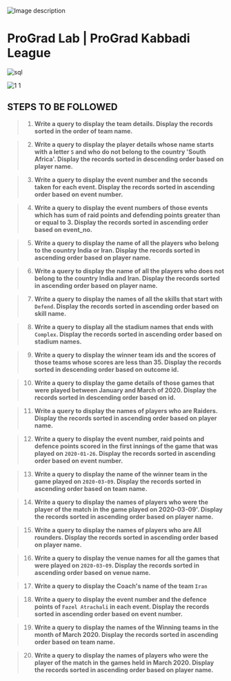 ![Image description](https://i1.faceprep.in/ProGrad/face-logo-resized.png)

# ProGrad Lab | ProGrad Kabbadi League




![sql](https://user-images.githubusercontent.com/58466121/76389844-3c85d400-6392-11ea-875f-8cd9676219b2.JPG)


![1 1](https://user-images.githubusercontent.com/61002120/76401843-8c6f9580-63a8-11ea-855b-be7a387d250b.png)


## STEPS TO BE FOLLOWED


> 1. **Write a query to display the team details. Display the records sorted in the order of team name.**

> 2. **Write a query to display the player details whose name starts with a letter `S` and who do not belong to the country 'South Africa'. Display the records sorted in descending order based on player name.**

> 3. **Write a query to display the event number and the seconds taken for each event. Display the records sorted in ascending order based on event number.**

> 4. **Write a query to display the event numbers of those events which has sum of raid points and defending points greater than or equal to 3. Display the records sorted in ascending order based on event_no.**

> 5. **Write a query to display the name of all the players who belong to the country India or Iran. Display the records sorted in ascending order based on player name.**

> 6. **Write a query to display the name of all the players who does not belong to the country India and Iran. Display the records sorted in ascending order based on player name.**

> 7. **Write a query to display the names of all the skills that start with `Defend`. Display the records sorted in ascending order based on skill name.**

> 8. **Write a query to display all the stadium names that ends with `Complex`. Display the records sorted in ascending order based on stadium names.**

> 9. **Write a query to display the winner team ids and the scores of those teams whose scores are less than 35. Display the records sorted in descending order based on outcome id.**

> 10. **Write a query to display the game details of those games that were played between January and March of 2020. Display the records sorted in descending order based on id.**

> 11. **Write a query to display the names of players who are Raiders. Display the records sorted in ascending order based on player name.**

> 12. **Write a query to display the event number, raid points and defence points scored in the first innings of the game that was played on `2020-01-26`. Display the records sorted in ascending order based on event number.**

> 13. **Write a query to display the name of the winner team in the game played on `2020-03-09`. Display the records sorted in ascending order based on team name.**

> 14. **Write a query to display the names of players who were the player of the match in the game played on 2020-03-09'. Display the records sorted in ascending order based on player name.**

> 15. **Write a query to display the names of players who are All rounders. Display the records sorted in ascending order based on player name.**

> 16. **Write a query to display the venue names for all the games that were played on `2020-03-09`. Display the records sorted in ascending order based on venue name.**

> 17. **Write a query to display the Coach's name of the team `Iran`**

> 18. **Write a query to display the event number and the defence points of `Fazel Atrachali` in each event. Display the records sorted in ascending order based on event number.**

> 19. **Write a query to display the names of the Winning teams in the month of March 2020. Display the records sorted in ascending order based on team name.**

> 20. **Write a query to display the names of players who were the player of the match in the games held in March 2020. Display the records sorted in ascending order based on player name.**
